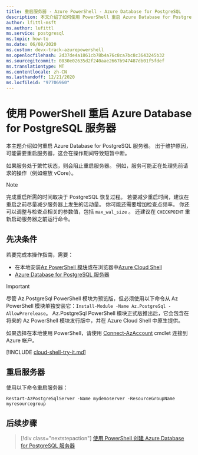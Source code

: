 ```yaml
---
title: 重启服务器 - Azure PowerShell - Azure Database for PostgreSQL
description: 本文介绍了如何使用 PowerShell 重启 Azure Database for PostgreSQL 服务器。
author: lfittl-msft
ms.author: lufittl
ms.service: postgresql
ms.topic: how-to
ms.date: 06/08/2020
ms.custom: devx-track-azurepowershell
ms.openlocfilehash: 2d37de4a1861cb78b4a76c8ca7bc8c3643245b32
ms.sourcegitcommit: 0830e02635d2f240aae2667b947487db01f5fdef
ms.translationtype: MT
ms.contentlocale: zh-CN
ms.lasthandoff: 12/21/2020
ms.locfileid: "97706960"
---
```

# <a name="restart-azure-database-for-postgresql-server-using-powershell"></a>使用 PowerShell 重启 Azure Database for PostgreSQL 服务器

本主题介绍如何重启 Azure Database for PostgreSQL 服务器。 出于维护原因，可能需要重启服务器，这会在操作期间导致短暂中断。

如果服务处于繁忙状态，则会阻止重启服务器。 例如，服务可能正在处理先前请求的操作（例如缩放 vCore）。

> [!NOTE] 
> 完成重启所需的时间取决于 PostgreSQL 恢复过程。 若要减少重启时间，建议在重启之前尽量减少服务器上发生的活动量。 你可能还需要增加检查点频率。 你还可以调整与检查点相关的参数值，包括 `max_wal_size` 。 还建议在 `CHECKPOINT` 重新启动服务器之前运行命令。

## <a name="prerequisites"></a>先决条件

若要完成本操作指南，需要：

- 在本地安装[Az PowerShell 模块](/powershell/azure/install-az-ps)或在浏览器中[Azure Cloud Shell](https://shell.azure.com/)
- [Azure Database for PostgreSQL 服务器](quickstart-create-postgresql-server-database-using-azure-powershell.md)

> [!IMPORTANT]
> 尽管 Az.PostgreSql PowerShell 模块为预览版，但必须使用以下命令从 Az PowerShell 模块单独安装它：`Install-Module -Name Az.PostgreSql -AllowPrerelease`。
> Az.PostgreSql PowerShell 模块正式版推出后，它会包含在将来的 Az PowerShell 模块发行版中，并在 Azure Cloud Shell 中原生提供。

如果选择在本地使用 PowerShell，请使用 [Connect-AzAccount](/powershell/module/az.accounts/connect-azaccount) cmdlet 连接到 Azure 帐户。

[!INCLUDE [cloud-shell-try-it.md](../../includes/cloud-shell-try-it.md)]

## <a name="restart-the-server"></a>重启服务器

使用以下命令重启服务器：

```azurepowershell-interactive
Restart-AzPostgreSqlServer -Name mydemoserver -ResourceGroupName myresourcegroup
```

## <a name="next-steps"></a>后续步骤

> [!div class="nextstepaction"]
> [使用 PowerShell 创建 Azure Database for PostgreSQL 服务器](quickstart-create-postgresql-server-database-using-azure-powershell.md)